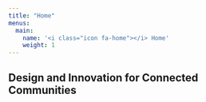 ```yaml
---
title: "Home"
menus:
  main:
    name: '<i class="icon fa-home"></i> Home'
    weight: 1
---
```


## Design and Innovation for Connected Communities
